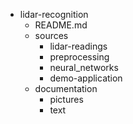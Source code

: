 - lidar-recognition
	- README.md
	- sources
		- lidar-readings
		- preprocessing
		- neural_networks
		- demo-application
	- documentation
		- pictures
		- text
